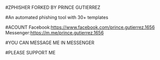 #ZPHISHER FORKED BY PRINCE GUTIERREZ 

#An automated phishing tool with 30+ templates

#ACOUNT
Facebook:https://www.facebook.com/prince.gutierrez.1656
Messenger:https://m.me/prince.gutierrez.1656

#YOU CAN MESSAGE ME IN MESSENGER

#PLEASE SUPPORT ME




